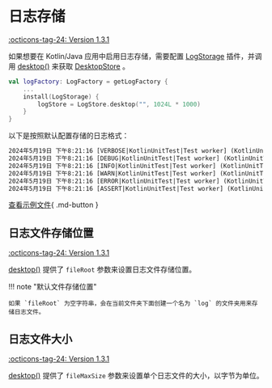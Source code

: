 # 日志存储

[:octicons-tag-24: Version 1.3.1](https://ave.entropy2020.cn/version/log-desktop/#131)

如果想要在 Kotlin/Java 应用中启用日志存储，需要配置 [LogStorage](https://api.ave.entropy2020.cn/log/core/com.log.vastgui.core.plugin/-log-storage/index.html?query=class%20LogStorage(val%20mConfiguration:%20LogStorage.Configuration)) 插件，并调用 [desktop()](https://api.ave.entropy2020.cn/log/desktop/com.log.vastgui.desktop/desktop.html) 来获取 [DesktopStore](https://api.ave.entropy2020.cn/log/desktop/com.log.vastgui.desktop/-desktop-store/index.html) 。

```kotlin
val logFactory: LogFactory = getLogFactory {
    ...
    install(LogStorage) {
        logStore = LogStore.desktop("", 1024L * 1000)
    }
}
```

以下是按照默认配置存储的日志格式：

```xml
2024年5月19日 下午8:21:16 [VERBOSE|KotlinUnitTest|Test worker] (KotlinUnitTest.kt:48) {"employees":[{"firstName":"Bill","lastName":"Gates"},{"firstName":"George","lastName":"Bush"},{"firstName":"Thomas","lastName":"Carter"}]} 
2024年5月19日 下午8:21:16 [DEBUG|KotlinUnitTest|Test worker] (KotlinUnitTest.kt:50) {"name":"Xiao Ming","age":19} 
2024年5月19日 下午8:21:16 [INFO|KotlinUnitTest|Test worker] (KotlinUnitTest.kt:52) [1,2,3,4,5,6,7,8,9] 
2024年5月19日 下午8:21:16 [WARN|KotlinUnitTest|Test worker] (KotlinUnitTest.kt:53) This is a log. 
2024年5月19日 下午8:21:16 [ERROR|KotlinUnitTest|Test worker] (KotlinUnitTest.kt:54) This is a log. 
2024年5月19日 下午8:21:16 [ASSERT|KotlinUnitTest|Test worker] (KotlinUnitTest.kt:55) This is a log. 
```

[查看示例文件](https://github.com/SakurajimaMaii/Android-Vast-Extension/tree/develop/libraries/log/desktop/log){ .md-button }

## 日志文件存储位置

[:octicons-tag-24: Version 1.3.1](https://ave.entropy2020.cn/version/log-desktop/#131)

[desktop()](https://api.ave.entropy2020.cn/log/desktop/com.log.vastgui.desktop/desktop.html) 提供了 `fileRoot` 参数来设置日志文件存储位置。

!!! note "默认文件存储位置"

    如果 `fileRoot` 为空字符串，会在当前文件夹下面创建一个名为 `log` 的文件夹用来存储日志文件。

## 日志文件大小

[:octicons-tag-24: Version 1.3.1](https://ave.entropy2020.cn/version/log-desktop/#131)

[desktop()](https://api.ave.entropy2020.cn/log/desktop/com.log.vastgui.desktop/desktop.html) 提供了 `fileMaxSize` 参数来设置单个日志文件的大小，以字节为单位。
